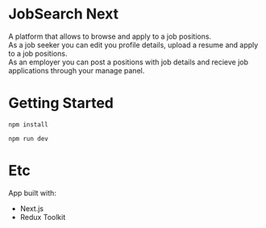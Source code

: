 # JobSearch Next

A platform that allows to browse and apply to a job positions.<br/>
As a job seeker you can edit you profile details, upload a resume and apply to a job positions.<br/>
As an employer you can post a positions with job details and recieve job applications through your manage panel.

# Getting Started

```
npm install

npm run dev
```

# Etc

App built with:
- Next.js
- Redux Toolkit
